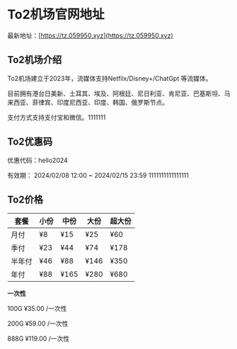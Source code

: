 # To2机场官网地址

最新地址：[https://tz.059950.xyz](https://tz.059950.xyz)

## To2机场介绍

To2机场建立于2023年，流媒体支持Netfilx/Disney+/ChatGpt 等流媒体。

目前拥有港台日美新、土耳其、埃及、阿根廷、尼日利亚、肯尼亚、巴基斯坦、马来西亚、菲律宾、印度尼西亚、印度、韩国、俄罗斯节点。

支付方式支持支付宝和微信。1111111

## To2优惠码

优惠代码：hello2024

有效期：  2024/02/08 12:00 ~ 2024/02/15 23:59
1111111111111111
## To2价格

|套餐|小份|中份|大份|超大份|
|----|----|----|----|----|
|月付|¥8|¥15|¥25|¥60|
|季付|¥23|¥44|¥74|¥178|
|半年付|¥46|¥88|¥146|¥350|
|年付|¥88|¥165|¥280|¥680|

**一次性**

100G ¥35.00 /一次性

200G ¥59.00 /一次性

888G ¥119.00 /一次性
